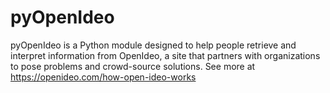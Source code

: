 # pyOpenIdeo

pyOpenIdeo is a Python module designed to help people retrieve and interpret information from OpenIdeo, a site that partners with organizations to pose problems and crowd-source solutions. See more at https://openideo.com/how-open-ideo-works
